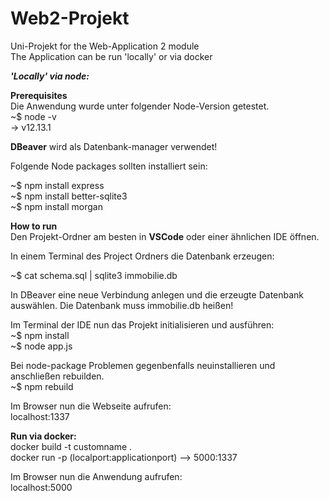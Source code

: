 # Web2-Projekt
Uni-Projekt for the Web-Application 2 module  
The Application can be run 'locally' or via docker

***'Locally' via node:***

**Prerequisites**   
Die Anwendung wurde unter folgender Node-Version getestet.  
~$ node -v   
-> v12.13.1  

**DBeaver** wird als Datenbank-manager verwendet!  

Folgende Node packages sollten installiert sein:  

~$ npm install express    
~$ npm install better-sqlite3  
~$ npm install morgan  

**How to run**  
Den Projekt-Ordner am besten in **VSCode** oder einer ähnlichen IDE öffnen.

In einem Terminal des Project Ordners die Datenbank erzeugen:

~$ cat schema.sql | sqlite3 immobilie.db

In DBeaver eine neue Verbindung anlegen und die erzeugte Datenbank auswählen.
Die Datenbank muss immobilie.db heißen!

Im Terminal der IDE nun das Projekt initialisieren und ausführen:  
~$ npm install  
~$ node app.js

Bei node-package Problemen gegenbenfalls neuinstallieren und anschließen rebuilden.  
~$ npm rebuild

Im Browser nun die Webseite aufrufen:  
localhost:1337

**Run via docker:**  
docker build -t customname .  
docker run -p (localport:applicationport) --> 5000:1337    

Im Browser nun die Anwendung aufrufen:  
localhost:5000


